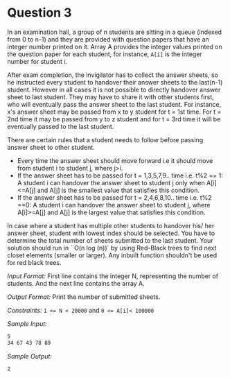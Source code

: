 # Question 3

In an examination hall, a group of n students are sitting in a queue (indexed from 0 to n-1) and they are provided with question papers that have an integer number printed on it. Array A provides the integer values printed on the question paper for each student, for instance, `A[i]` is the integer number for student i.

After exam completion, the invigilator has to collect the answer sheets, so he instructed every student to handover their answer sheets to the last(n-1) student. However in all cases it is not possible to directly handover answer sheet to last student. They may have to share it with other students first, who will eventually pass the answer sheet to the last student. For instance, x's answer sheet may be passed from x to y student for t = 1st time. For t = 2nd time it may be passed from y to z student and for t = 3rd time it will be eventually passed to the last student.

There are certain rules that a student needs to follow before passing answer sheet to other student.

- Every time the answer sheet should move forward i.e it should move from student i to student j, where j>i.
- If the answer sheet has to be passed for t = 1,3,5,7,9.. time i.e. t%2 == 1: A student i can handover the answer sheet to student j only when A[i]<=A[j] and A[j] is the smallest value that satisfies this condition.
- If the answer sheet has to be passed for t = 2,4,6,8,10.. time i.e. t%2 ==0: A student i can handover the answer sheet to student j, where A[i]>=A[j] and A[j] is the largest value that satisfies this condition.

In case where a student has multiple other students to handover his/ her answer sheet, student with lowest index should be selected. You have to determine the total number of sheets submitted to the last student. Your solution should run in ``O(n log (n))` by using Red-Black trees to find next closet elements (smaller or larger). Any inbuilt function shouldn't be used for red black trees.

*Input Format:* First line contains the integer N, representing the number of students. And the next line contains the array A.

*Output Format:* Print the number of submitted sheets.

*Constraints:* `1 <= N < 20000` and `0 <= A[i]< 100000`

*Sample Input:*

```bash
5
34 67 43 78 89
```

*Sample Output:*

```bash
2
```
